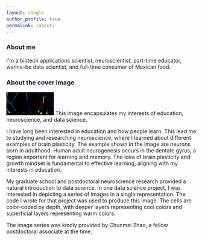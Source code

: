 ```yaml
---
layout: single
author_profile: true
permalink: /about/
---
```


### About me

I'm a biotech applications scientist, neuroscientist, part-time educator, wanna-be data scientist, and full-time consumer of Mexican food.

### About the cover image

<p align="left">
  <img src="/assets/BL,CMZ_DGcolorCodedRep_B_forBlog.jpg" alt="BL,CMZ" style="width:25%;"/>
This image encapsulates my interests of education, neuroscience, and data science.</p>

I have long been interested in education and how people learn. This lead me to studying and researching neuroscience, where I learned about different examples of brain plasticity. The example shown in the image are neurons born in adulthood. Human adult neurogenesis occurs in the dentate gyrus, a region important for learning and memory. The idea of brain plasticity and growth mindset is fundamental to effective learning, aligning with my interests in education.

My graduate school and postdoctoral neuroscience research provided a natural introduction to data science. In one data science project, I was interested in depicting a series of images in a single representation. The code I wrote for that project was used to produce this image. The cells are color-coded by depth, with deeper layers representing cool colors and superficial layers representing warm colors.

The image series was kindly provided by Chunmei Zhao, a fellow postdoctoral associate at the time.
